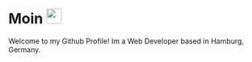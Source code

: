 # Moin <img src="https://imgur.com/3Txuraz.gif" width="30px">
Welcome to my Github Profile!
Im a Web Developer based in Hamburg, Germany.
